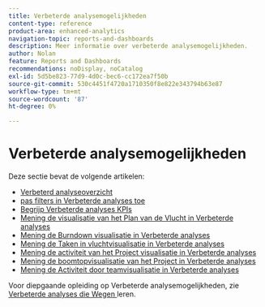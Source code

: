 ```yaml
---
title: Verbeterde analysemogelijkheden
content-type: reference
product-area: enhanced-analytics
navigation-topic: reports-and-dashboards
description: Meer informatie over verbeterde analysemogelijkheden.
author: Nolan
feature: Reports and Dashboards
recommendations: noDisplay, noCatalog
exl-id: 5d5be823-77d9-4d0c-bec6-cc172ea7f50b
source-git-commit: 530c4451f4720a1710350f8e822e343794b63e87
workflow-type: tm+mt
source-wordcount: '87'
ht-degree: 0%

---
```


# Verbeterde analysemogelijkheden

Deze sectie bevat de volgende artikelen:

* [ Verbeterd analyseoverzicht ](../enhanced-analytics/enhanced-analytics-overview.md)
* [ pas filters in Verbeterde analyses toe ](../enhanced-analytics/use-enhanced-analytics-filters.md)
* [ Begrijp Verbeterde analyses KPIs ](../enhanced-analytics/understand-enhanced-analytics-kpis.md)
* [ Mening de visualisatie van het Plan van de Vlucht in Verbeterde analyses ](../enhanced-analytics/flight-plan-overview.md)
* [ Mening de Burndown visualisatie in Verbeterde analyses ](../enhanced-analytics/burndown-overview.md)
* [ Mening de Taken in vluchtvisualisatie in Verbeterde analyses ](../enhanced-analytics/tasks-in-flight-overview.md)
* [ Mening de activiteit van het Project visualisatie in Verbeterde analyses ](../enhanced-analytics/project-activity-overview.md)
* [ Mening de boomtopvisualisatie van het Project in Verbeterde analyses ](../enhanced-analytics/project-treemap-overview.md)
* [ Mening de Activiteit door teamvisualisatie in Verbeterde analyses ](../enhanced-analytics/activity-by-team-overview.md)
<!--
* [View the Resource capacity visualization in Enhanced analytics](../enhanced-analytics/resource-capacity-overview.md) 
* [View the Team capacity visualization in Enhanced analytics](../enhanced-analytics/team-capacity-overview.md) 
* [View Enhanced analytics visualizations by duration](../enhanced-analytics/view-enhanced-analytics-charts-duration.md)-->

<!--
  <li data-mc-conditions="QuicksilverOrClassic.Draft mode"><a href="../enhanced-analytics/trend-views-overview.md" class="MCXref xref" xrefformat="{para}">Trend views overview</a> </li>
  -->

Voor diepgaande opleiding op Verbeterde analysemogelijkheden, zie [ Verbeterde analyses die Wegen ](https://one.workfront.com/s/enhanced-analytics-program) leren.
